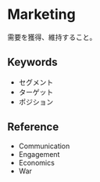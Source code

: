 # Marketing

需要を獲得、維持すること。

## Keywords

- セグメント
- ターゲット
- ポジション

## Reference

- Communication
- Engagement
- Economics
- War
